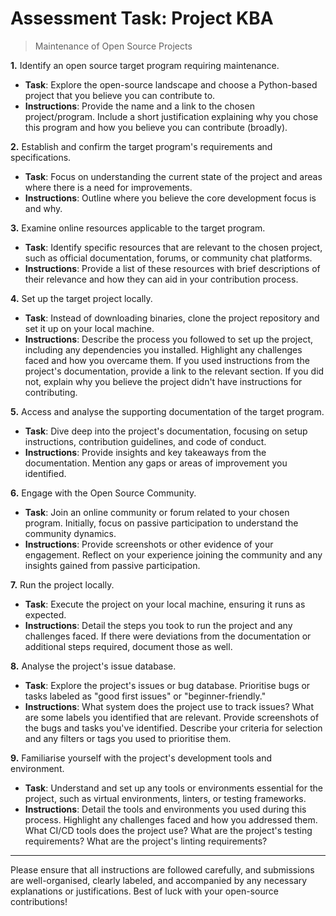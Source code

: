 # Assessment Task: Project KBA

> Maintenance of Open Source Projects

**1.** Identify an open source target program requiring maintenance.

- **Task**: Explore the open-source landscape and choose a Python-based project that you believe you can contribute to.
- **Instructions**: Provide the name and a link to the chosen project/program. Include a short justification explaining why you chose this program and how you believe you can contribute (broadly).

**2.** Establish and confirm the target program's requirements and specifications.

- **Task**: Focus on understanding the current state of the project and areas where there is a need for improvements.
- **Instructions**: Outline where you believe the core development focus is and why.

**3.** Examine online resources applicable to the target program.

- **Task**: Identify specific resources that are relevant to the chosen project, such as official documentation, forums, or community chat platforms.
- **Instructions**: Provide a list of these resources with brief descriptions of their relevance and how they can aid in your contribution process.

**4.** Set up the target project locally.

- **Task**: Instead of downloading binaries, clone the project repository and set it up on your local machine.
- **Instructions**: Describe the process you followed to set up the project, including any dependencies you installed. Highlight any challenges faced and how you overcame them. If you used instructions from the project's documentation, provide a link to the relevant section. If you did not, explain why you believe the project didn't have instructions for contributing.

**5.** Access and analyse the supporting documentation of the target program.

- **Task**: Dive deep into the project's documentation, focusing on setup instructions, contribution guidelines, and code of conduct.
- **Instructions**: Provide insights and key takeaways from the documentation. Mention any gaps or areas of improvement you identified.

**6.** Engage with the Open Source Community.

- **Task**: Join an online community or forum related to your chosen program. Initially, focus on passive participation to understand the community dynamics.
- **Instructions**: Provide screenshots or other evidence of your engagement. Reflect on your experience joining the community and any insights gained from passive participation.

**7.** Run the project locally.

- **Task**: Execute the project on your local machine, ensuring it runs as expected.
- **Instructions**: Detail the steps you took to run the project and any challenges faced. If there were deviations from the documentation or additional steps required, document those as well.

**8.** Analyse the project's issue database.

- **Task**: Explore the project's issues or bug database. Prioritise bugs or tasks labeled as "good first issues" or "beginner-friendly."
- **Instructions**: What system does the project use to track issues? What are some labels you identified that are relevant. Provide screenshots of the bugs and tasks you've identified. Describe your criteria for selection and any filters or tags you used to prioritise them.

**9.** Familiarise yourself with the project's development tools and environment.

- **Task**: Understand and set up any tools or environments essential for the project, such as virtual environments, linters, or testing frameworks.
- **Instructions**: Detail the tools and environments you used during this process. Highlight any challenges faced and how you addressed them. What CI/CD tools does the project use? What are the project's testing requirements? What are the project's linting requirements?

---

Please ensure that all instructions are followed carefully, and submissions are well-organised, clearly labeled, and accompanied by any necessary explanations or justifications. Best of luck with your open-source contributions!
